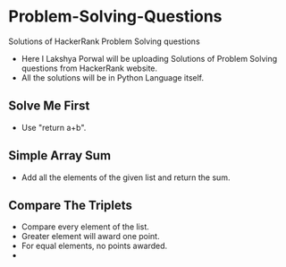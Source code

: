 # Problem-Solving-Questions
Solutions of HackerRank Problem Solving questions

- Here I Lakshya Porwal will be uploading Solutions of Problem Solving questions from HackerRank website.
- All the solutions will be in Python Language itself.


## Solve Me First
- Use "return a+b".


## Simple Array Sum
- Add all the elements of the given list and return the sum.

## Compare The Triplets
- Compare every element of the list.
- Greater element will award one point.
- For equal elements, no points awarded.
- 
